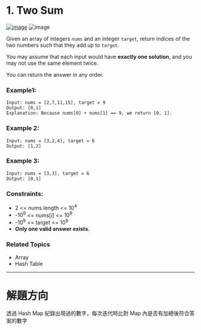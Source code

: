 # 1. Two Sum

[![image](https://img.shields.io/badge/Leetcode-Link-blue?logo=leetcode)](https://leetcode.com/problems/two-sum/)
![image](https://img.shields.io/badge/Difficulty-Easy-green)


Given an array of integers `nums` and an integer `target`, return indices of the two numbers such that they add up to `target`.

You may assume that each input would have **exactly one solution**, and you may not use the same element twice.

You can return the answer in any order.

### Example1:

```
Input: nums = [2,7,11,15], target = 9
Output: [0,1]
Explanation: Because nums[0] + nums[1] == 9, we return [0, 1].
```

### Example 2:

```
Input: nums = [3,2,4], target = 6
Output: [1,2]
```

### Example 3:

```
Input: nums = [3,3], target = 6
Output: [0,1]
```

### Constraints:

- 2 <= nums.length <= $10^4$
- -$10^9$ <= nums[i] <= $10^9$
- -$10^9$ <= target <= $10^9$
- **Only one valid answer exists.**

### Related Topics

- Array
- Hash Table

---

# 解題方向

透過 Hash Map 紀錄出現過的數字，每次迭代時比對 Map 內是否有加總後符合答案的數字